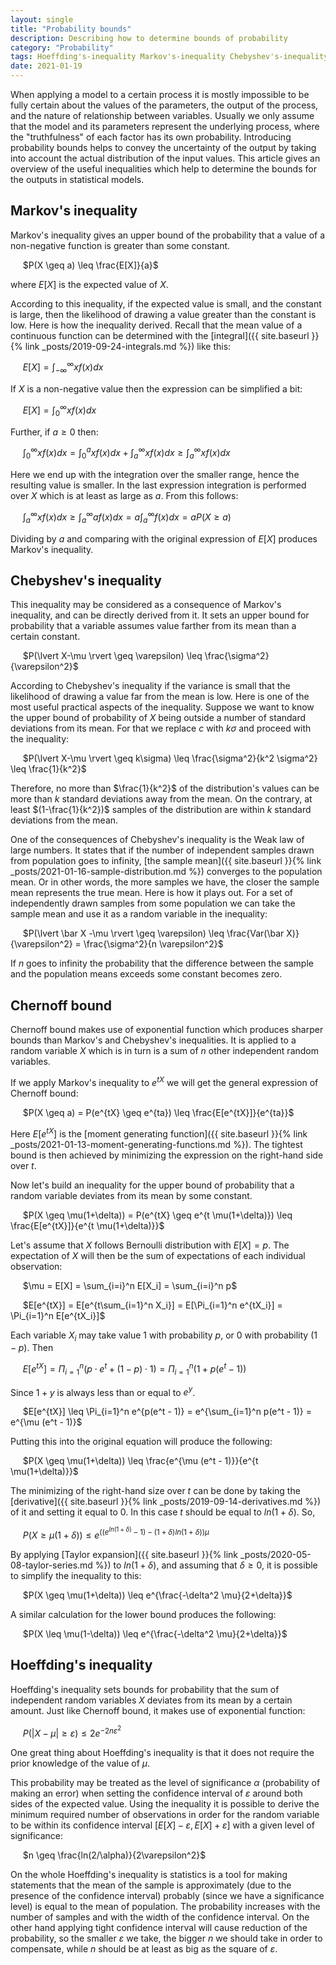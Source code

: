 ```yaml
---
layout: single
title: "Probability bounds"
description: Describing how to determine bounds of probability
category: "Probability"
tags: Hoeffding's-inequality Markov's-inequality Chebyshev's-inequality variance mean Chernoff-bound moment-generating-function Weak-law-of-large-numbers Bernoulli-distribution confidence-interval
date: 2021-01-19
---
```


When applying a model to a certain process it is mostly impossible to be fully certain about the values of the parameters, the output of the process, and the nature of relationship between variables. Usually we only assume that the model and its parameters represent the underlying process, where the "truthfulness" of each factor has its own probability. Introducing probability bounds helps to convey the uncertainty of the output by taking into account the actual distribution of the input values. This article gives an overview of the useful inequalities which help to determine the bounds for the outputs in statistical models.

## Markov's inequality

Markov's inequality gives an upper bound of the probability that a value of a non-negative function is greater than some constant.

&nbsp;&nbsp;&nbsp;&nbsp;
$P(X \geq a) \leq \frac{E[X]}{a}$

where $E[X]$ is the expected value of $X$.

According to this inequality, if the expected value is small, and the constant is large, then the likelihood of drawing a value greater than the constant is low. Here is how the inequality derived. Recall that the mean value of a continuous function can be determined with the [integral]({{ site.baseurl }}{% link _posts/2019-09-24-integrals.md %}) like this:

&nbsp;&nbsp;&nbsp;&nbsp;
$E[X] = \int_{-\infty}^\infty xf(x)dx$

If $X$ is a non-negative value then the expression can be simplified a bit:

&nbsp;&nbsp;&nbsp;&nbsp;
$E[X] = \int_{0}^\infty xf(x)dx$

Further, if $a \geq 0$ then:

&nbsp;&nbsp;&nbsp;&nbsp;
$\int_{0}^\infty xf(x)dx = \int_{0}^a xf(x)dx + \int_{a}^\infty xf(x)dx \geq \int_{a}^\infty xf(x)dx$

Here we end up with the integration over the smaller range, hence the resulting value is smaller. In the last expression integration is performed over $X$ which is at least as large as $a$. From this follows:

&nbsp;&nbsp;&nbsp;&nbsp;
$\int_{a}^\infty xf(x)dx \geq \int_{a}^\infty af(x)dx = a \int_{a}^\infty f(x)dx = a P(X \geq a)$

Dividing by $a$ and comparing with the original expression of $E[X]$ produces Markov's inequality.

## Chebyshev's inequality

This inequality may be considered as a consequence of Markov's inequality, and can be directly derived from it. It sets an upper bound for probability that a variable assumes value farther from its mean than a certain constant.

&nbsp;&nbsp;&nbsp;&nbsp;
$P(\lvert X-\mu \rvert \geq \varepsilon) \leq \frac{\sigma^2}{\varepsilon^2}$

According to Chebyshev's inequality if the variance is small that the likelihood of drawing a value far from the mean is low. Here is one of the most useful practical aspects of the inequality. Suppose we want to know the upper bound of probability of $X$ being outside a number of standard deviations from its mean. For that we replace $c$ with $k\sigma$ and proceed with the inequality:

&nbsp;&nbsp;&nbsp;&nbsp;
$P(\lvert X-\mu \rvert \geq k\sigma) \leq \frac{\sigma^2}{k^2 \sigma^2} \leq \frac{1}{k^2}$

Therefore, no more than $\frac{1}{k^2}$ of the distribution's values can be more than $k$ standard deviations away from the mean. On the contrary, at least $(1-\frac{1}{k^2})$ samples of the distribution are within $k$ standard deviations from the mean.

One of the consequences of Chebyshev's inequality is the Weak law of large numbers. It states that if the number of independent samples drawn from population goes to infinity, [the sample mean]({{ site.baseurl }}{% link _posts/2021-01-16-sample-distribution.md %}) converges to the population mean. Or in other words, the more samples we have, the closer the sample mean represents the true mean. Here is how it plays out. For a set of independently drawn samples from some population we can take the sample mean and use it as a random variable in the inequality:

&nbsp;&nbsp;&nbsp;&nbsp;
$P(\lvert \bar X -\mu \rvert \geq \varepsilon) \leq \frac{Var(\bar X)}{\varepsilon^2} = \frac{\sigma^2}{n \varepsilon^2}$

If $n$ goes to infinity the probability that the difference between the sample and the population means exceeds some constant becomes zero.

## Chernoff bound

Chernoff bound makes use of exponential function which produces sharper bounds than Markov's and Chebyshev's inequalities. It is applied to a random variable $X$ which is in turn is a sum of $n$ other independent random variables.

If we apply Markov's inequality to $e^{tX}$ we will get the general expression of Chernoff bound:

&nbsp;&nbsp;&nbsp;&nbsp;
$P(X \geq a) = P(e^{tX} \geq e^{ta}) \leq \frac{E[e^{tX}]}{e^{ta}}$

Here $E[e^{tX}]$ is the [moment generating function]({{ site.baseurl }}{% link _posts/2021-01-13-moment-generating-functions.md %}). The tightest bound is then achieved by minimizing the expression on the right-hand side over $t$.

Now let's build an inequality for the upper bound of probability that a random variable deviates from its mean by some constant.

&nbsp;&nbsp;&nbsp;&nbsp;
$P(X \geq \mu(1+\delta)) = P(e^{tX} \geq e^{t \mu(1+\delta)}) \leq \frac{E[e^{tX}]}{e^{t \mu(1+\delta)}}$

Let's assume that $X$ follows Bernoulli distribution with $E[X] = p$. The expectation of $X$ will then be the sum of expectations of each individual observation:

&nbsp;&nbsp;&nbsp;&nbsp;
$\mu = E[X] = \sum_{i=i}^n E[X_i] = \sum_{i=i}^n p$

&nbsp;&nbsp;&nbsp;&nbsp;
$E[e^{tX}] = E[e^{t\sum_{i=1}^n X_i}] = E[\Pi_{i=1}^n e^{tX_i}] = \Pi_{i=1}^n E[e^{tX_i}]$

Each variable $X_i$ may take value 1 with probability $p$, or 0 with probability $(1-p)$. Then

&nbsp;&nbsp;&nbsp;&nbsp;
$E[e^{tX}] = \Pi_{i=1}^n (p \cdot e^t + (1-p) \cdot 1) = \Pi_{i=1}^n (1 + p(e^t - 1))$

Since $1 + y$ is always less than or equal to $e^y$.

&nbsp;&nbsp;&nbsp;&nbsp;
$E[e^{tX}] \leq \Pi_{i=1}^n e^{p(e^t - 1)} = e^{\sum_{i=1}^n p(e^t - 1)} = e^{\mu (e^t - 1)}$

Putting this into the original equation will produce the following:

&nbsp;&nbsp;&nbsp;&nbsp;
$P(X \geq \mu(1+\delta)) \leq \frac{e^{\mu (e^t - 1)}}{e^{t \mu(1+\delta)}}$

The minimizing of the right-hand size over $t$ can be done by taking the [derivative]({{ site.baseurl }}{% link _posts/2019-09-14-derivatives.md %}) of it and setting it equal to 0. In this case $t$ should be equal to $ln(1+\delta)$. So,

&nbsp;&nbsp;&nbsp;&nbsp;
$P(X \geq \mu(1+\delta)) \leq e^{((e^{ln(1+\delta)}-1) - (1+\delta)ln(1+\delta))\mu}$

By applying [Taylor expansion]({{ site.baseurl }}{% link _posts/2020-05-08-taylor-series.md %}) to $ln(1+\delta)$, and assuming that $\delta \geq 0$, it is possible to simplify the inequality to this:

&nbsp;&nbsp;&nbsp;&nbsp;
$P(X \geq \mu(1+\delta)) \leq e^{\frac{-\delta^2 \mu}{2+\delta}}$

A similar calculation for the lower bound produces the following:

&nbsp;&nbsp;&nbsp;&nbsp;
$P(X \leq \mu(1-\delta)) \leq e^{\frac{-\delta^2 \mu}{2+\delta}}$

## Hoeffding's inequality

Hoeffding's inequality sets bounds for probability that the sum of independent random variables $X$ deviates from its mean by a certain amount. Just like Chernoff bound, it makes use of exponential function:

&nbsp;&nbsp;&nbsp;&nbsp;
$P(\lvert X-\mu \rvert \geq \varepsilon) \leq 2e^{-2n\varepsilon^2}$

One great thing about Hoeffding's inequality is that it does not require the prior knowledge of the value of $\mu$.

This probability may be treated as the level of significance $\alpha$ (probability of making an error) when setting the confidence interval of $\varepsilon$ around both sides of the expected value. Using the inequality it is possible to derive the minimum required number of observations in order for the random variable to be within its confidence interval $[E[X]-\varepsilon, E[X]+\varepsilon]$ with a given level of significance:

&nbsp;&nbsp;&nbsp;&nbsp;
$n \geq \frac{ln(2/\alpha)}{2\varepsilon^2}$

On the whole Hoeffding's inequality is statistics is a tool for making statements that the mean of the sample is approximately (due to the presence of the confidence interval) probably (since we have a significance level) is equal to the mean of population. The probability increases with the number of samples and with the width of the confidence interval. On the other hand applying tight confidence interval will cause reduction of the probability, so the smaller $\varepsilon$ we take, the bigger $n$ we should take in order to compensate, while $n$ should be at least as big as the square of $\varepsilon$.